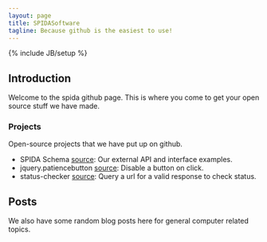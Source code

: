 ```yaml
---
layout: page
title: SPIDASoftware
tagline: Because github is the easiest to use!
---
```

{% include JB/setup %}


## Introduction

Welcome to the spida github page.  This is where you come to get your open source stuff we have made.

### Projects

Open-source projects that we have put up on github.

* SPIDA Schema [source](https://github.com/spidasoftware/schema): Our external API and interface examples.
* jquery.patiencebutton [source](https://github.com/spidasoftware/jquery.patiencebutton): Disable a button on click.
* status-checker [source](https://github.com/spidasoftware/status-checker): Query a url for a valid response to check status.

## Posts

We also have some random blog posts here for general computer related topics.
